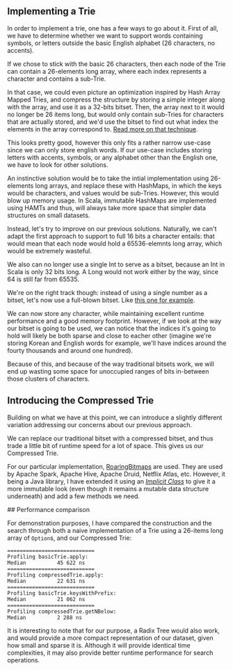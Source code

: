 ## Implementing a Trie

In order to implement a trie, one has a few ways to go about it.
First of all, we have to determine whether we want to support words containing symbols, or letters
outside the basic English alphabet (26 characters, no accents).

If we chose to stick with the basic 26 characters, then each node of the Trie can contain a
26-elements long array, where each index represents a character and contains a sub-Trie.

In that case, we could even picture an optimization inspired by Hash Array Mapped Tries, and
compress the structure by storing a simple integer along with the array, and  use it as a 32-bits
bitset. Then, the array next to it would no longer be 26 items long, but would only contain
sub-Tries for characters that are actually stored, and we'd use the bitset to find out what index
the elements in the array correspond to.
[Read more on that technique](https://en.wikipedia.org/wiki/Hash_array_mapped_trie#Operation).

This looks pretty good, however this only fits a rather narrow use-case since we can only store
english words. If our use-case includes storing letters with accents, symbols, or any alphabet other
than the English one, we have to look for other solutions.

An instinctive solution would be to take the intial implementation using 26-elements long arrays,
and replace these with HashMaps, in which the keys would be characters, and values would be
sub-Tries. However, this would blow up memory usage. In Scala, immutable HashMaps are implemented
using HAMTs and thus, will always take more space that simpler data structures on small datasets.

Instead, let's try to improve on our previous solutions. Naturally, we can't adapt the first
approach to support to full 16 bits a character entails: that would mean that each node would hold
a 65536-elemnts long array, which would be extremely wasteful.

We also can no longer use a single Int to serve as a bitset, because an Int in Scala is only 32
bits long. A Long would not work either by the way, since 64 is still far from 65535.

We're on the right track though: instead of using a single number as a bitset, let's now use a
full-blown bitset. Like [this one for example](../BitSet.scala).

We can now store any character, while maintaining excellent runtime performance and a good memory
footprint. However, if we look at the way our bitset is going to be used, we can notice that the
indices it's going to hold will likely be both sparse and close to eacher other (imagine we're
storing Korean and English words for example, we'll have indices around the fourty thousands and
around one hundred).

Because of this, and because of the way traditional bitsets work, we will end up wasting some
space for unoccupied ranges of bits in-between those clusters of characters.

## Introducing the Compressed Trie

Building on what we have at this point, we can introduce a slightly different variation addressing
our concerns about our previous approach.

We can replace our traditional bitset with a compressed bitset, and thus trade a little bit of
runtime speed for a lot of space. This gives us our Compressed Trie.

For our particular implementation, [RoaringBitmaps](https://github.com/RoaringBitmap/RoaringBitmap)
are used. They are used by Apache Spark, Apache Hive, Apache Druid, Netflix Atlas, etc. However, it
being a Java library, I have extended it using an [_Implicit Class_](./RoaringBitmapImproved.scala)
to give it a more immutable look (even though it remains a mutable data structure underneath) and
add a few methods we need.

## Performance comparison

For demonstration purposes, I have compared the construction and the search through both a naive
implementation of a Trie using a 26-items long array of `Option`s, and our Compressed Trie:

```
============================
Profiling basicTrie.apply:
Median          45 622 ns
============================
Profiling compressedTrie.apply:
Median          22 631 ns
============================
Profiling basicTrie.keysWithPrefix:
Median          21 062 ns
============================
Profiling compressedTrie.getNBelow:
Median          2 288 ns
```

It is interesting to note that for our purpose, a Radix Tree would also work, and would provide a
more compact representation of our dataset, given how small and sparse it is. Although it will
provide identical time complexities, it may also provide better runtime performance for search
operations.
